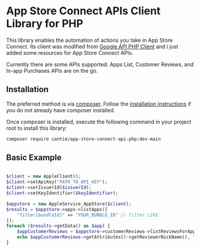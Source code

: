 # App Store Connect APIs Client Library for PHP

This library enables the automation of actions you take in App Store Connect. Its client was modified from [Google API PHP Client](https://github.com/googleapis/google-api-php-client) and i just added some resources for App Store Connect APIs.

Currently there are some APIs supported: Apps List, Customer Reviews, and In-app Purchases APIs are on the go.

## Installation ##

The preferred method is via [composer](https://getcomposer.org/). Follow the
[installation instructions](https://getcomposer.org/doc/00-intro.md) if you do not already have
composer installed.

Once composer is installed, execute the following command in your project root to install this library:

```sh
composer require cantie/app-store-connect-api-php:dev-main
```

## Basic Example ##
```php

$client = new AppleClient();
$client->setApiKey("PATH_TO_API_KEY");
$client->setIssuerId($issuerId);
$client->setKeyIdentifier($keyIdentifier);

$appstore = new AppleService_AppStore($client);
$results = $appstore->apps->listApps([
    "filter[bundleId]" => "YOUR_BUNDLE_ID" // filter LIKE
]);
foreach ($results->getData() as $app) {
    $appCustomerReviews = $appstore->customerReviews->listReviewsForApp($app->getId());
    echo $appCustomerReviews->getAttributes()->getReviewerNickName(), "<br /> \n";
}
```
